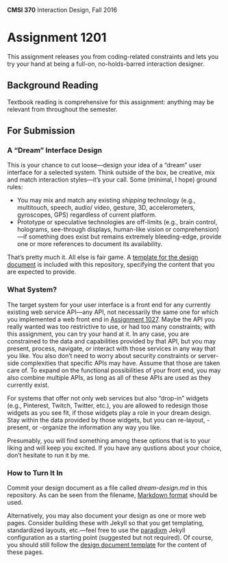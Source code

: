**CMSI 370** Interaction Design, Fall 2016

# Assignment 1201
This assignment releases you from coding-related constraints and lets you try your hand at being a full-on, no-holds-barred interaction designer.

## Background Reading
Textbook reading is comprehensive for this assignment: anything may be relevant from throughout the semester.

## For Submission

### A “Dream” Interface Design
This is your chance to cut loose—design your idea of a “dream” user interface for a selected system. Think outside of the box, be creative, mix and match interaction styles—it’s your call. Some (minimal, I hope) ground rules:

- You may mix and match any existing _shipping_ technology (e.g., multitouch, speech, audio/ video, gesture, 3D, accelerometers, gyroscopes, GPS) regardless of current platform.
- Prototype or speculative technologies are off-limits (e.g., brain control, holograms, see-through displays, human-like vision or comprehension)—if something does exist but remains extremely bleeding-edge, provide one or more references to document its availability.

That’s pretty much it. All else is fair game. A [template for the design document](https://github.com/lmu-cmsi370-fall2016/assignments/blob/master/dream-design-template.md) is included with this repository, specifying the content that you are expected to provide.

### What System?
The target system for your user interface is a front end for any currently existing web service API—any API, not necessarily the same one for which you implemented a web front end in [Assignment 1027](https://github.com/lmu-cmsi370-fall2016/assignments/blob/master/web-front-end.md). Maybe the API you really wanted was too restrictive to use, or had too many constraints; with this assignment, you can try your hand at it. In any case, you are constrained to the data and capabilities provided by that API, but you may present, process, navigate, or interact with those services in any way that you like. You also don’t need to worry about security constraints or server-side complexities that specific APIs may have. Assume that those are taken care of. To expand on the functional possibilities of your front end, you may also combine multiple APIs, as long as all of these APIs are used as they currently exist.

For systems that offer not only web services but also “drop-in” widgets (e.g., Pinterest, Twitch, Twitter, etc.), you are allowed to redesign those widgets as you see fit, if those widgets play a role in your dream design. Stay within the data provided by those widgets, but you can re-layout, -present, or -organize the information any way you like.

Presumably, you will find something among these options that is to your liking and will keep you excited. If you have any qustions about your choice, don’t hesitate to run it by me.

### How to Turn It In
Commit your design document as a file called _dream-design.md_ in this repository. As can be seen from the filename, [Markdown format](https://guides.github.com/features/mastering-markdown/) should be used.

Alternatively, you may also document your design as one or more web pages. Consider building these with Jekyll so that you get templating, standardized layouts, etc.—feel free to use the [paradixm](https://github.com/dondi/paradixm) Jekyll configuration as a starting point (suggested but not required). Of course, you should still follow the [design document template](https://github.com/lmu-cmsi-courseware/ixd/blob/master/hw/dream-design/dream-design-template.md) for the content of these pages.
